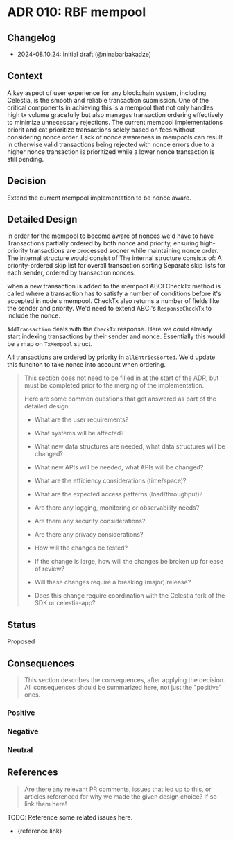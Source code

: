 # ADR 010: RBF mempool

## Changelog

- 2024-08.10.24: Initial draft (@ninabarbakadze)

## Context

A key aspect of user experience for any blockchain system, including Celestia, is the smooth and reliable transaction submission. One of the critical components in achieving this is a mempool that not only handles high tx volume gracefully but also manages transaction ordering effectively to minimize unnecessary rejections. The current mempool implementations priorit and cat prioritize transactions solely based on fees without considering nonce order. Lack of nonce awareness in mempools can result in otherwise valid transactions being rejected with nonce errors due to a higher nonce transaction is prioritized while a lower nonce transaction is still pending.

## Decision

Extend the current mempool implementation to be nonce aware.

## Detailed Design

in order for the mempool to become aware of nonces we'd have to have Transactions partially ordered by both nonce and priority, ensuring high-priority transactions are processed sooner while maintaining nonce order. The internal structure would consist of The internal structure consists of: A priority-ordered skip list for overall transaction sorting
Separate skip lists for each sender, ordered by transaction nonces.

when a new transaction is added to the mempool ABCI CheckTx method is called where a transaction has to satisfy a number of conditions before it's accepted in node's mempool. CheckTx also returns a number of fields like the sender and priority. We'd need to extend ABCI's `ResponseCheckTx` to include the nonce.

`AddTransaction` deals with the `CheckTx` response. Here we could already start indexing transactions by their sender and nonce. Essentially this would be a map on `TxMempool` struct.

All transactions are ordered by priority in `allEntriesSorted`. We'd update this funciton to take nonce into account when ordering.


> This section does not need to be filled in at the start of the ADR, but must be completed prior to the merging of the implementation.
>
> Here are some common questions that get answered as part of the detailed design:
>
> - What are the user requirements?
>
> - What systems will be affected?
>
> - What new data structures are needed, what data structures will be changed?
>
> - What new APIs will be needed, what APIs will be changed?
>
> - What are the efficiency considerations (time/space)?
>
> - What are the expected access patterns (load/throughput)?
>
> - Are there any logging, monitoring or observability needs?
>
> - Are there any security considerations?
>
> - Are there any privacy considerations?
>
> - How will the changes be tested?
>
> - If the change is large, how will the changes be broken up for ease of review?
>
> - Will these changes require a breaking (major) release?
>
> - Does this change require coordination with the Celestia fork of the SDK or celestia-app?

## Status

Proposed

## Consequences

> This section describes the consequences, after applying the decision. All consequences should be summarized here, not just the "positive" ones.

### Positive

### Negative

### Neutral

## References

> Are there any relevant PR comments, issues that led up to this, or articles referenced for why we made the given design choice? If so link them here!

TODO: Reference some related issues here.

- {reference link}
